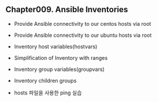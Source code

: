 
## Chapter009. Ansible Inventories

* Provide Ansible connectivity to our centos hosts via root
* Provide Ansible connectivity to our ubuntu hosts via root
* Inventory host variables(hostvars)
* Simplification of Inventory with ranges
* Inventory group variables(groupvars)
* Inventory children groups

* hosts 파일을 사용한 ping 실습